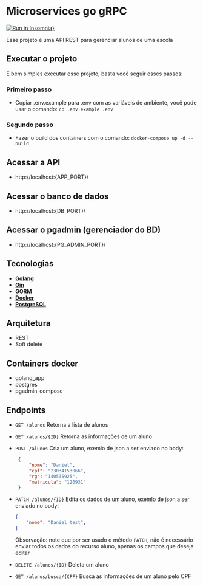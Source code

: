 # Microservices go gRPC
[![Run in Insomnia}](https://insomnia.rest/images/run.svg)](https://insomnia.rest/run/?label=API%20alunos&uri=https%3A%2F%2Fraw.githubusercontent.com%2Fdanielsdev%2Fapi-go-gin%2Fmain%2Finsomnia%2FInsomnia_2022-10-28.json)

Esse projeto é uma API REST para gerenciar alunos de uma escola

## Executar o projeto

É bem simples executar esse projeto, basta você seguir esses passos:

### Primeiro passo
  - Copiar .env.example para .env com as variáveis de ambiente, você pode usar o comando: `cp .env.example .env`

### Segundo passo
  - Fazer o build dos containers com o comando: `docker-compose up -d --build`

## Acessar a API
 - http://localhost:{APP_PORT}/

## Acessar o banco de dados
 - http://localhost:{DB_PORT}/

## Acessar o pgadmin (gerenciador do BD)
 - http://localhost:{PG_ADMIN_PORT}/

## Tecnologias
 - **[Golang](https://go.dev/)**
 - **[Gin](https://github.com/gin-gonic/gin)**
 - **[GORM](https://gorm.io/)**
 - **[Docker](https://www.docker.com/)**
 - **[PostgreSQL](https://www.postgresql.org/)**

## Arquitetura
 - REST
 - Soft delete

## Containers docker
 - golang_app
 - postgres
 - pgadmin-compose

## Endpoints
 - `GET /alunos` Retorna a lista de alunos
 - `GET /alunos/{ID}` Retorna as informações de um aluno
 - `POST /alunos` Cria um aluno, exemlo de json a ser enviado no body:
   ```json
    {
		"nome": "Daniel",
		"cpf": "23034153066",
		"rg": "140535925",
		"matricula": "120931"
    }

   ```
 - `PATCH /alunos/{ID}` Edita os dados de um aluno, exemlo de json a ser enviado no body:
    ```json
    {
		"nome": "Daniel test",
    }
   ```
   Observação: note que por ser usado o método `PATCH`, não é necessário enviar todos os dados do recurso aluno, apenas os campos que deseja editar

 - `DELETE /alunos/{ID}` Deleta um aluno 
 - `GET /alunos/busca/{CPF}` Busca as informações de um aluno pelo CPF
